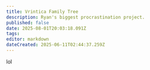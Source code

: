 ```yaml
---
title: Vrintica Family Tree
description: Ryan's biggest procrastination project.
published: false
date: 2025-08-01T20:03:18.091Z
tags: 
editor: markdown
dateCreated: 2025-06-11T02:44:37.259Z
---
```


lol